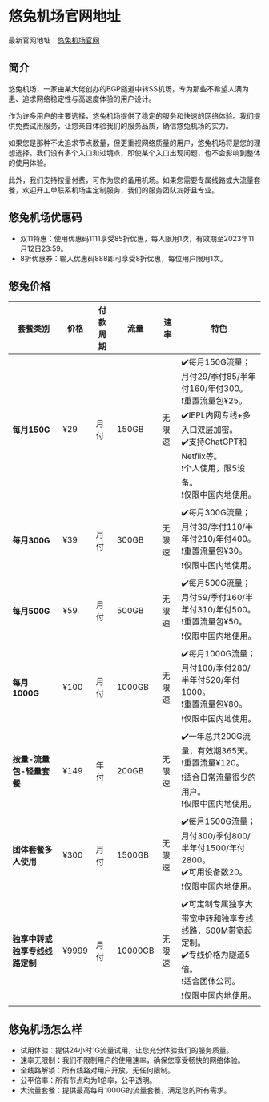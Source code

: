 # 悠兔机场官网地址

最新官网地址：[悠兔机场官网](https://link1.yootu.shop/register?aff=mM2VNXKy)


## 简介
悠兔机场，一家由某大佬创办的BGP隧道中转SS机场，专为那些不希望人满为患、追求网络稳定性与高速度体验的用户设计。

作为许多用户的主要选择，悠兔机场提供了稳定的服务和快速的网络体验。我们提供免费试用服务，让您亲自体验我们的服务品质，确信悠兔机场的实力。

如果您是那种不太追求节点数量，但更重视网络质量的用户，悠兔机场将是您的理想选择。我们设有多个入口和过境点，即使某个入口出现问题，也不会影响到整体的使用体验。

此外，我们支持按量付费，可作为您的备用机场。如果您需要专属线路或大流量套餐，欢迎开工单联系机场主定制服务，我们的服务团队友好且专业。


## 悠兔机场优惠码

-  双11特惠：使用优惠码1111享受85折优惠，每人限用1次，有效期至2023年11月12日23:59。
-  8折优惠券：输入优惠码888即可享受8折优惠，每位用户限用1次。

## 悠兔价格

| 套餐类别                 | 价格   | 付款周期 | 流量     | 速率   | 特色                                                                                              |
|-------------------------|------|--------|--------|------|-------------------------------------------------------------------------------------------------|
| **每月150G**             | ¥29  | 月付   | 150GB  | 无限速 | ✔️每月150G流量；月付29/季付85/半年付160/年付300。<br>❗️重置流量包¥25。<br>✔️IEPL内网专线+多入口双层加密。<br>✔️支持ChatGPT和Netflix等。<br>❗️个人使用，限5设备。<br>❗️仅限中国内地使用。 |
| **每月300G**             | ¥39  | 月付   | 300GB  | 无限速 | ✔️每月300G流量；月付39/季付110/半年付210/年付400。<br>❗️重置流量包¥30。<br>❗️仅限中国内地使用。                        |
| **每月500G**             | ¥59  | 月付   | 500GB  | 无限速 | ✔️每月500G流量；月付59/季付160/半年付310/年付500。<br>❗️重置流量包¥50。<br>❗️仅限中国内地使用。                        |
| **每月1000G**            | ¥100 | 月付   | 1000GB | 无限速 | ✔️每月1000G流量；月付100/季付280/半年付520/年付1000。<br>❗️重置流量包¥80。<br>❗️仅限中国内地使用。                     |
| **按量-流量包-轻量套餐** | ¥149 | 年付   | 200GB  | 无限速 | ✔️一年总共200G流量，有效期365天。<br>❗️重置流量¥120。<br>❗️适合日常流量很少的用户。<br>❗️仅限中国内地使用。           |
| **团体套餐多人使用**     | ¥300 | 月付   | 1500GB | 无限速 | ✔️每月1500G流量；月付300/季付800/半年付1500/年付2800。<br>✔️可用设备数20。<br>❗️仅限中国内地使用。                     |
| **独享中转或独享专线线路定制** | ¥9999| 月付   | 10000GB| 无限速 | ✔️可定制专属独享大带宽中转和独享专线线路，500M带宽起定制。<br>✔️专线价格为隧道5倍。<br>❗️适合团体公司。<br>❗️仅限中国内地使用。 |



## 悠兔机场怎么样

-  试用体验：提供24小时1G流量试用，让您充分体验我们的服务质量。
-  速率无限制：我们不限制用户的使用速率，确保您享受畅快的网络体验。
-  全线路解锁：所有线路对用户开放，无任何限制。
-  公平倍率：所有节点均为1倍率，公平透明。
-  大流量套餐：提供最高每月1000G的流量套餐，满足您的所有需求。
